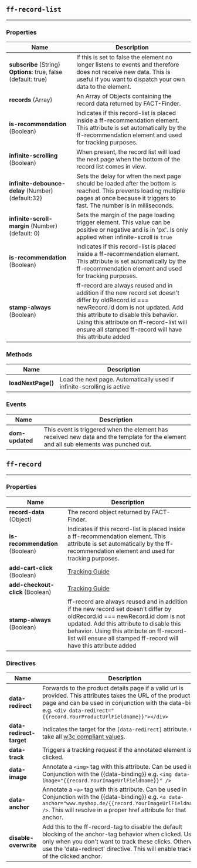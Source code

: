 ## `ff-record-list`
___
### Properties
| Name | Description |
| ---- | ----------- |
| **subscribe**&nbsp;(String) **Options**:&nbsp;true,&nbsp;false (default: true) | If this is set to false the element no longer listens to events and therefore does not receive new data. This is useful if you want to dispatch your own data to the element. |
| **records**&nbsp;(Array)    | An Array of Objects containing the record data returned by FACT-Finder.|
| **is-recommendation** (Boolean)| Indicates if this record-list is placed inside a ff-recommendation element. This attribute is set automatically by the ff-recommendation element and used for tracking purposes.|
| **infinite-scrolling** (Boolean) | When present, the record list will load the next page when the bottom of the record list comes in view.|
| **infinite-debounce-delay** (Number) (default:32) | Sets the delay for when the next page should be loaded after the bottom is reached. This prevents loading multiple pages at once because it triggers to fast. The number is in milliseconds. |
| **infinite-scroll-margin** (Number) (default: 0) |  Sets the margin of the page loading trigger element. This value can be positive or negative and is in 'px'. Is only applied when infinite-scroll is `true` |
| **is-recommendation** (Boolean) | Indicates if this record-list is placed inside a ff-recommendation element. This attribute is set automatically by the ff-recommendation element and used for tracking purposes. |
| **stamp-always** (Boolean) | ff-record are always reused and in addition if the new record set doesn't differ by oldRecord.id === newRecord.id dom is not updated. Add this attribute to disable this behavior. Using this attribute on ff-record-list will ensure all stamped ff-record will have this attribute added |

### Methods
| Name | Description |
| ---- | ----------- |
| **loadNextPage()** | Load the next page. Automatically used if infinite-scrolling is active |

### Events
| Name | Description |
| ---- | ----------- |
| **dom-updated** |  This event is triggered when the element has received new data and the template for the element and all sub elements was punched out. |

## `ff-record`
___
### Properties
| Name | Description |
| ---- | ----------- |
| **record-data** (Object) |  The record object returned by FACT-Finder. |
| **is-recommendation** (Boolean)| Indicates if this record-list is placed inside a ff-recommendation element. This attribute is set automatically by the ff-recommendation element and used for tracking purposes.|
| **add-cart-click** (Boolean)|  [Tracking Guide](/guides/tracking-guide) |
| **add-checkout-click** (Boolean)|  [Tracking Guide](/guides/tracking-guide) |
| **stamp-always** (Boolean) | ff-record are always reused and in addition if the new record set doesn't differ by oldRecord.id === newRecord.id dom is not updated. Add this attribute to disable this behavior. Using this attribute on ff-record-list will ensure all stamped ff-record will have this attribute added |

### Directives
| Name | Description |
| ---- | ----------- |
| **data-redirect** |  Forwards to the product details page if a valid url is provided. This attributes takes the URL of the product detail page and can be used in conjunction with the data-binding e.g. `<div data-redirect="{{record.YourProductUrlFieldname}}"></div>` |
| **data-redirect-target** | Indicates the target for the `[data-redirect]` attribute. Can take all [w3c compliant values](https://www.w3schools.com/TAGS/att_a_target.asp).|
| **data-track** | Triggers a tracking request if the annotated element is clicked. |
| **data-image** | Annotate a `<img>` tag with this attribute. Can be used in Conjunction with the {{data-binding}} e.g. `<img data-image="{{record.YourImageUrlFieldname}}" />`|
| **data-anchor** | Annotate a `<a>` tag with this attribute. Can be used in Conjunction with the {{data-binding}} e.g. `<a data-anchor="www.myshop.de/{{record.YourImageUrlFieldname}}" />`. This will resolve in a proper href attribute for that anchor. |
| **disable-overwrite** | Add this to the ff-record-tag to disable the default blocking of the anchor-tag behavior when clicked. Use this only when you don't want to track these clicks. Otherwise use the 'data-redirect' directive. This will enable tracking of the clicked anchor. |





